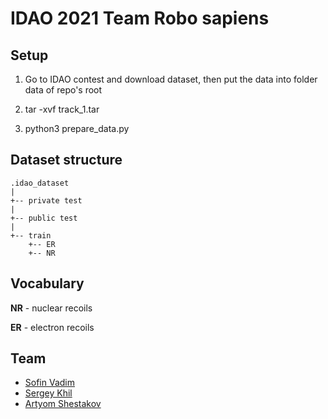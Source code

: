 # IDAO 2021 Team Robo sapiens

## Setup

1. Go to IDAO contest and download dataset, then put the data into folder data of repo's root

2. tar -xvf track_1.tar

3. python3 prepare_data.py

## Dataset structure

```
.idao_dataset
|
+-- private test
|
+-- public test
|
+-- train
    +-- ER
    +-- NR
```

## Vocabulary

**NR** - nuclear recoils

**ER** - electron recoils

## Team

* [Sofin Vadim](https://github.com/sovadim)
* [Sergey Khil](https://github.com/Nojpg)
* [Artyom Shestakov](https://github.com/orku)
